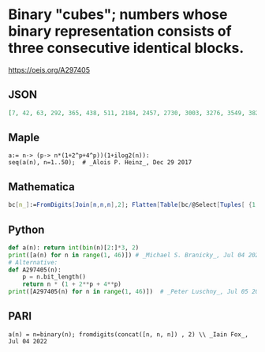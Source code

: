 # Binary "cubes"; numbers whose binary representation consists of three consecutive identical blocks\.
https://oeis.org/A297405
## JSON
```JSON
[7, 42, 63, 292, 365, 438, 511, 2184, 2457, 2730, 3003, 3276, 3549, 3822, 4095, 16912, 17969, 19026, 20083, 21140, 22197, 23254, 24311, 25368, 26425, 27482, 28539, 29596, 30653, 31710, 32767, 133152, 137313, 141474, 145635, 149796, 153957, 158118, 162279, 166440, 170601, 174762, 178923, 183084, 187245]
```
## Maple
```Maple
a:= n-> (p-> n*(1+2^p+4^p))(1+ilog2(n)):
seq(a(n), n=1..50);  # _Alois P. Heinz_, Dec 29 2017
```
## Mathematica
```Mathematica
bc[n_]:=FromDigits[Join[n,n,n],2]; Flatten[Table[bc/@Select[Tuples[ {1,0},n],#[[1]] == 1&],{n,6}]]//Union (* _Harvey P. Dale_, Oct 09 2021 *)
```
## Python
```Python
def a(n): return int(bin(n)[2:]*3, 2)
print([a(n) for n in range(1, 46)]) # _Michael S. Branicky_, Jul 04 2022
# Alternative:
def A297405(n):
    p = n.bit_length()
    return n * (1 + 2**p + 4**p)
print([A297405(n) for n in range(1, 46)])  # _Peter Luschny_, Jul 05 2022
```
## PARI
```PARI
a(n) = n=binary(n); fromdigits(concat([n, n, n]) , 2) \\ _Iain Fox_, Jul 04 2022
```

